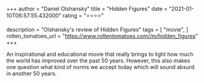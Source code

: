 +++
author = "Daniel Olshansky"
title = "Hidden Figures"
date = "2021-01-10T06:57:55.432000"
rating = "⭐⭐⭐⭐"

description = "Olshansky's review of Hidden Figures"
tags = [
    "movie",
]
rotten_tomatoes_url = "https://www.rottentomatoes.com//m/hidden_figures"
+++

An inspirational and educational movie that really brings to light how much the world has improved over the past 50 years. However, this also makes one question what kind of norms we accept today which will sound absurd in another 50 years.
